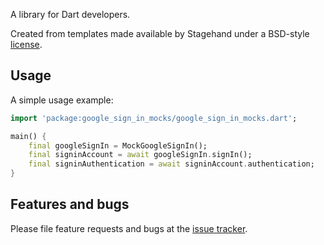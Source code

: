 A library for Dart developers.

Created from templates made available by Stagehand under a BSD-style
[license](https://github.com/dart-lang/stagehand/blob/master/LICENSE).

## Usage

A simple usage example:

```dart
import 'package:google_sign_in_mocks/google_sign_in_mocks.dart';

main() {
    final googleSignIn = MockGoogleSignIn();
    final signinAccount = await googleSignIn.signIn();
    final signinAuthentication = await signinAccount.authentication;
}
```

## Features and bugs

Please file feature requests and bugs at the [issue tracker][tracker].

[tracker]: http://example.com/issues/replaceme
